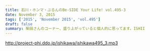 ```yaml
---
title: 石川・ホンマ・ぶるんのBe-SIDE Your Life! vol.495-3
date: November 3, 2015
tags: ['2015', 'November 2015', 'vol.495']
draft: false
summary: 柴田さんのコーナー、盛り上がっていると個人的に思ってます。ISHII
---
```


http://project-phi.ddo.jp/ishikawa/ishikawa495_3.mp3